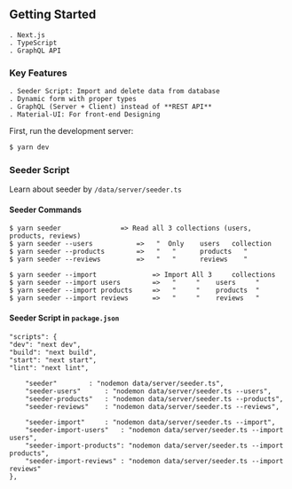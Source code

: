 ## Getting Started
	. Next.js
	. TypeScript
	. GraphQL API


### Key Features
	. Seeder Script: Import and delete data from database
	. Dynamic form with proper types
	. GraphQL (Server + Client) instead of **REST API**
	. Material-UI: For front-end Designing


First, run the development server:

```bash
$ yarn dev
```

### Seeder Script
Learn about seeder by `/data/server/seeder.ts`

#### Seeder Commands
```
$ yarn seeder 				=> Read all 3 collections (users, products, reviews)
$ yarn seeder --users 			=>   " 	Only 	users 	collection
$ yarn seeder --products 		=>   " 	 "  	products   "
$ yarn seeder --reviews 		=>   " 	 "  	reviews    "

$ yarn seeder --import         		=> Import All 3 	collections	
$ yarn seeder --import users 		=>   " 	   " 	users  	  "
$ yarn seeder --import products 	=>   " 	   " 	products  "
$ yarn seeder --import reviews 		=>   " 	   " 	reviews   "
```


#### Seeder Script in `package.json`
```
"scripts": {
"dev": "next dev",
"build": "next build",
"start": "next start",
"lint": "next lint",

	"seeder" 		: "nodemon data/server/seeder.ts",
	"seeder-users" 		: "nodemon data/server/seeder.ts --users",
	"seeder-products" 	: "nodemon data/server/seeder.ts --products",
	"seeder-reviews" 	: "nodemon data/server/seeder.ts --reviews",

	"seeder-import" 	: "nodemon data/server/seeder.ts --import",
	"seeder-import-users" 	: "nodemon data/server/seeder.ts --import users",
	"seeder-import-products": "nodemon data/server/seeder.ts --import products",
	"seeder-import-reviews" : "nodemon data/server/seeder.ts --import reviews"
},
```